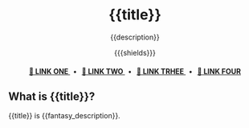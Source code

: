 <div align="center">
<p align="center">
    <h1 align="center">
        {{title}}
    </h1>
    <p align="center">{{description}}</p>
</p>

<p align="center">
    {{{shields}}}
</p>


<div align="center">
    <h4>
        <a href="{{link_one}}">
            👥 LINK ONE
        </a>
        <span>&nbsp;&nbsp;•&nbsp;&nbsp;</span>
        <a href="{{link_two}}">
            🤝 LINK TWO
        </a>
        <span>&nbsp;&nbsp;•&nbsp;&nbsp;</span>
        <a href="{{link_three}}">
            🔎 LINK TRHEE
        </a>
        <span>&nbsp;&nbsp;•&nbsp;&nbsp;</span>
        <a href="{{link_four}}">
            📝 LINK FOUR
        </a>
    </h4>
</div>
</div>

## What is {{title}}?
{{title}} is {{fantasy_description}}.